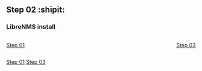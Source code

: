 ## Step 02 :shipit:
### LibreNMS install

<div style="display: flex; justify-content: space-between;">
    <p align="left"><a href="Step_01.md">Step 01</a></p>
    <p align="right"><a href="Step_03.md">Step 03</a></p>
</div>

<p align="left"><a href="Step_01.md">Step 01</a> <a href="Step_03.md" align="right">Step 03</a></p>
